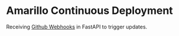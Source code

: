
# Amarillo Continuous Deployment

Receiving [Github Webhooks](https://docs.github.com/en/developers/webhooks-and-events/webhooks/about-webhooks) in FastAPI to trigger updates.
